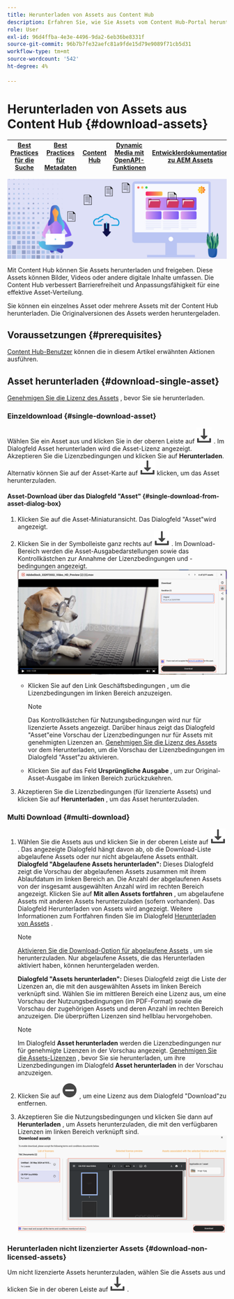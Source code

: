 ```yaml
---
title: Herunterladen von Assets aus Content Hub
description: Erfahren Sie, wie Sie Assets vom Content Hub-Portal herunterladen können.
role: User
exl-id: 96d4ffba-4e3e-4496-9da2-6eb36be8331f
source-git-commit: 96b7b7fe32aefc81a9fde15d79e9089f71cb5d31
workflow-type: tm+mt
source-wordcount: '542'
ht-degree: 4%

---
```


# Herunterladen von Assets aus Content Hub {#download-assets}

| [Best Practices für die Suche](/help/assets/search-best-practices.md) | [Best Practices für Metadaten](/help/assets/metadata-best-practices.md) | [Content Hub](/help/assets/product-overview.md) | [Dynamic Media mit OpenAPI-Funktionen](/help/assets/dynamic-media-open-apis-overview.md) | [Entwicklerdokumentation zu AEM Assets](https://developer.adobe.com/experience-cloud/experience-manager-apis/) |
| ------------- | --------------------------- |---------|----|-----|

<!-- ![Download assets](assets/download-asset.jpg) -->
![Herunterladen von Assets](assets/download-asset-genstudio.jpeg)

Mit Content Hub können Sie Assets herunterladen und freigeben. Diese Assets können Bilder, Videos oder andere digitale Inhalte umfassen. Die Content Hub verbessert Barrierefreiheit und Anpassungsfähigkeit für eine effektive Asset-Verteilung.

Sie können ein einzelnes Asset oder mehrere Assets mit der Content Hub herunterladen. Die Originalversionen des Assets werden heruntergeladen.

## Voraussetzungen {#prerequisites}

[Content Hub-Benutzer](deploy-content-hub.md#onboard-content-hub-users) können die in diesem Artikel erwähnten Aktionen ausführen.

## Asset herunterladen {#download-single-asset}

[Genehmigen Sie die Lizenz des Assets](/help/assets/approve-assets-content-hub.md) , bevor Sie sie herunterladen.

### Einzeldownload {#single-download-asset}

Wählen Sie ein Asset aus und klicken Sie in der oberen Leiste auf ![Download](/help/assets/assets/download-icon.svg) . Im Dialogfeld Asset herunterladen wird die Asset-Lizenz angezeigt. Akzeptieren Sie die Lizenzbedingungen und klicken Sie auf **Herunterladen**.
Alternativ können Sie auf der Asset-Karte auf ![Download](/help/assets/assets/download-icon.svg) klicken, um das Asset herunterzuladen.

#### Asset-Download über das Dialogfeld &quot;Asset&quot; {#single-download-from-asset-dialog-box}

1. Klicken Sie auf die Asset-Miniaturansicht. Das Dialogfeld &quot;Asset&quot;wird angezeigt.
1. Klicken Sie in der Symbolleiste ganz rechts auf ![download](/help/assets/assets/download-icon.svg) . Im Download-Bereich werden die Asset-Ausgabedarstellungen sowie das Kontrollkästchen zur Annahme der Lizenzbedingungen und -bedingungen angezeigt.
   ![single-download-dialog-box](/help/assets/assets/asset-dialog-box-for-single-download.png)
   * Klicken Sie auf den Link Geschäftsbedingungen , um die Lizenzbedingungen im linken Bereich anzuzeigen.

     >[!NOTE]
     >
     >Das Kontrollkästchen für Nutzungsbedingungen wird nur für lizenzierte Assets angezeigt. Darüber hinaus zeigt das Dialogfeld &quot;Asset&quot;eine Vorschau der Lizenzbedingungen nur für Assets mit genehmigten Lizenzen an. [Genehmigen Sie die Lizenz des Assets](/help/assets/approve-assets-content-hub.md) vor dem Herunterladen, um die Vorschau der Lizenzbedingungen im Dialogfeld &quot;Asset&quot;zu aktivieren.

   * Klicken Sie auf das Feld **Ursprüngliche Ausgabe** , um zur Original-Asset-Ausgabe im linken Bereich zurückzukehren.
1. Akzeptieren Sie die Lizenzbedingungen (für lizenzierte Assets) und klicken Sie auf **Herunterladen** , um das Asset herunterzuladen.

### Multi Download {#multi-download}

1. Wählen Sie die Assets aus und klicken Sie in der oberen Leiste auf ![Download](/help/assets/assets/download-icon.svg) . Das angezeigte Dialogfeld hängt davon ab, ob die Download-Liste abgelaufene Assets oder nur nicht abgelaufene Assets enthält. <br/>
   **Dialogfeld &quot;Abgelaufene Assets herunterladen&quot;:** Dieses Dialogfeld zeigt die Vorschau der abgelaufenen Assets zusammen mit ihrem Ablaufdatum im linken Bereich an. Die Anzahl der abgelaufenen Assets von der insgesamt ausgewählten Anzahl wird im rechten Bereich angezeigt. Klicken Sie auf **Mit allen Assets fortfahren** , um abgelaufene Assets mit anderen Assets herunterzuladen (sofern vorhanden). Das Dialogfeld Herunterladen von Assets wird angezeigt. Weitere Informationen zum Fortfahren finden Sie im Dialogfeld [Herunterladen von Assets](#Download-asset-dialog-box) .

   >[!NOTE]
   >
   >[Aktivieren Sie die Download-Option für abgelaufene Assets](/help/assets/configure-content-hub-ui-options.md#expired-assets-content-hub) , um sie herunterzuladen. Nur abgelaufene Assets, die das Herunterladen aktiviert haben, können heruntergeladen werden.

   <a id="Download-asset-dialog-box"></a> **Dialogfeld &quot;Assets herunterladen&quot;:** Dieses Dialogfeld zeigt die Liste der Lizenzen an, die mit den ausgewählten Assets im linken Bereich verknüpft sind. Wählen Sie im mittleren Bereich eine Lizenz aus, um eine Vorschau der Nutzungsbedingungen (im PDF-Format) sowie die Vorschau der zugehörigen Assets und deren Anzahl im rechten Bereich anzuzeigen. Die überprüften Lizenzen sind hellblau hervorgehoben.

   >[!NOTE]
   >
   > Im Dialogfeld **Asset herunterladen** werden die Lizenzbedingungen nur für genehmigte Lizenzen in der Vorschau angezeigt. [Genehmigen Sie die Assets-Lizenzen](/help/assets/approve-assets-content-hub.md) , bevor Sie sie herunterladen, um ihre Lizenzbedingungen im Dialogfeld **Asset herunterladen** in der Vorschau anzuzeigen.

1. Klicken Sie auf ![remove-icon](/help/assets/assets/remove-icon.svg) , um eine Lizenz aus dem Dialogfeld &quot;Download&quot;zu entfernen.

1. Akzeptieren Sie die Nutzungsbedingungen und klicken Sie dann auf **Herunterladen** , um Assets herunterzuladen, die mit den verfügbaren Lizenzen im linken Bereich verknüpft sind.
   ![download-multiple-license](/help/assets/assets/download-multiple-license.png)

### Herunterladen nicht lizenzierter Assets {#download-non-licensed-assets}

Um nicht lizenzierte Assets herunterzuladen, wählen Sie die Assets aus und klicken Sie in der oberen Leiste auf ![Download](/help/assets/assets/download-icon.svg) .







